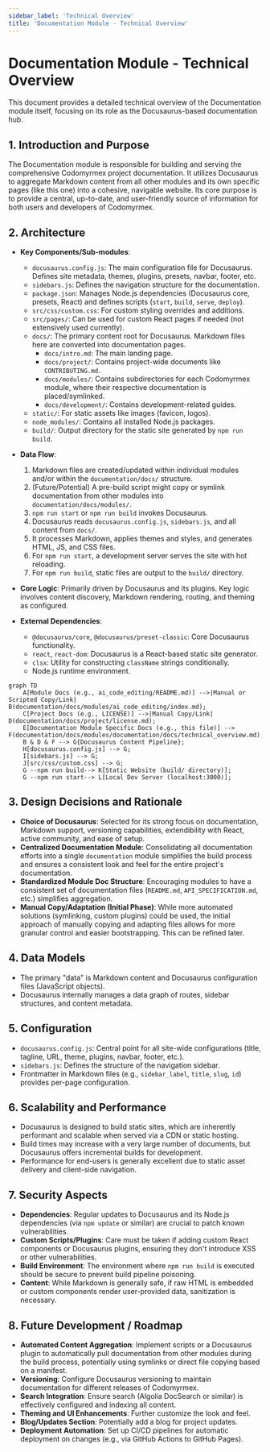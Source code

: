 ```yaml
---
sidebar_label: 'Technical Overview'
title: 'Documentation Module - Technical Overview'
---
```


# Documentation Module - Technical Overview

This document provides a detailed technical overview of the Documentation module itself, focusing on its role as the Docusaurus-based documentation hub.

## 1. Introduction and Purpose

The Documentation module is responsible for building and serving the comprehensive Codomyrmex project documentation. It utilizes Docusaurus to aggregate Markdown content from all other modules and its own specific pages (like this one) into a cohesive, navigable website. Its core purpose is to provide a central, up-to-date, and user-friendly source of information for both users and developers of Codomyrmex.

## 2. Architecture

- **Key Components/Sub-modules**:
  - `docusaurus.config.js`: The main configuration file for Docusaurus. Defines site metadata, themes, plugins, presets, navbar, footer, etc.
  - `sidebars.js`: Defines the navigation structure for the documentation.
  - `package.json`: Manages Node.js dependencies (Docusaurus core, presets, React) and defines scripts (`start`, `build`, `serve`, `deploy`).
  - `src/css/custom.css`: For custom styling overrides and additions.
  - `src/pages/`: Can be used for custom React pages if needed (not extensively used currently).
  - `docs/`: The primary content root for Docusaurus. Markdown files here are converted into documentation pages.
    - `docs/intro.md`: The main landing page.
    - `docs/project/`: Contains project-wide documents like `CONTRIBUTING.md`.
    - `docs/modules/`: Contains subdirectories for each Codomyrmex module, where their respective documentation is placed/symlinked.
    - `docs/development/`: Contains development-related guides.
  - `static/`: For static assets like images (favicon, logos).
  - `node_modules/`: Contains all installed Node.js packages.
  - `build/`: Output directory for the static site generated by `npm run build`.

- **Data Flow**:
  1. Markdown files are created/updated within individual modules and/or within the `documentation/docs/` structure.
  2. (Future/Potential) A pre-build script might copy or symlink documentation from other modules into `documentation/docs/modules/`.
  3. `npm run start` or `npm run build` invokes Docusaurus.
  4. Docusaurus reads `docusaurus.config.js`, `sidebars.js`, and all content from `docs/`.
  5. It processes Markdown, applies themes and styles, and generates HTML, JS, and CSS files.
  6. For `npm run start`, a development server serves the site with hot reloading.
  7. For `npm run build`, static files are output to the `build/` directory.

- **Core Logic**: Primarily driven by Docusaurus and its plugins. Key logic involves content discovery, Markdown rendering, routing, and theming as configured.

- **External Dependencies**:
  - `@docusaurus/core`, `@docusaurus/preset-classic`: Core Docusaurus functionality.
  - `react`, `react-dom`: Docusaurus is a React-based static site generator.
  - `clsx`: Utility for constructing `className` strings conditionally.
  - Node.js runtime environment.

```mermaid
graph TD
    A[Module Docs (e.g., ai_code_editing/README.md)] -->|Manual or Scripted Copy/Link| B(documentation/docs/modules/ai_code_editing/index.md);
    C[Project Docs (e.g., LICENSE)] -->|Manual Copy/Link| D(documentation/docs/project/license.md);
    E[Documentation Module Specific Docs (e.g., this file)] --> F(documentation/docs/modules/documentation/docs/technical_overview.md);
    B & D & F --> G{Docusaurus Content Pipeline};
    H[docusaurus.config.js] --> G;
    I[sidebars.js] --> G;
    J[src/css/custom.css] --> G;
    G --npm run build--> K[Static Website (build/ directory)];
    G --npm run start--> L[Local Dev Server (localhost:3000)];
```

## 3. Design Decisions and Rationale

- **Choice of Docusaurus**: Selected for its strong focus on documentation, Markdown support, versioning capabilities, extendibility with React, active community, and ease of setup.
- **Centralized Documentation Module**: Consolidating all documentation efforts into a single `documentation` module simplifies the build process and ensures a consistent look and feel for the entire project's documentation.
- **Standardized Module Doc Structure**: Encouraging modules to have a consistent set of documentation files (`README.md`, `API_SPECIFICATION.md`, etc.) simplifies aggregation.
- **Manual Copy/Adaptation (Initial Phase)**: While more automated solutions (symlinking, custom plugins) could be used, the initial approach of manually copying and adapting files allows for more granular control and easier bootstrapping. This can be refined later.

## 4. Data Models

- The primary "data" is Markdown content and Docusaurus configuration files (JavaScript objects).
- Docusaurus internally manages a data graph of routes, sidebar structures, and content metadata.

## 5. Configuration

- `docusaurus.config.js`: Central point for all site-wide configurations (title, tagline, URL, theme, plugins, navbar, footer, etc.).
- `sidebars.js`: Defines the structure of the navigation sidebar.
- Frontmatter in Markdown files (e.g., `sidebar_label`, `title`, `slug`, `id`) provides per-page configuration.

## 6. Scalability and Performance

- Docusaurus is designed to build static sites, which are inherently performant and scalable when served via a CDN or static hosting.
- Build times may increase with a very large number of documents, but Docusaurus offers incremental builds for development.
- Performance for end-users is generally excellent due to static asset delivery and client-side navigation.

## 7. Security Aspects

- **Dependencies**: Regular updates to Docusaurus and its Node.js dependencies (via `npm update` or similar) are crucial to patch known vulnerabilities.
- **Custom Scripts/Plugins**: Care must be taken if adding custom React components or Docusaurus plugins, ensuring they don't introduce XSS or other vulnerabilities.
- **Build Environment**: The environment where `npm run build` is executed should be secure to prevent build pipeline poisoning.
- **Content**: While Markdown is generally safe, if raw HTML is embedded or custom components render user-provided data, sanitization is necessary.

## 8. Future Development / Roadmap

- **Automated Content Aggregation**: Implement scripts or a Docusaurus plugin to automatically pull documentation from other modules during the build process, potentially using symlinks or direct file copying based on a manifest.
- **Versioning**: Configure Docusaurus versioning to maintain documentation for different releases of Codomyrmex.
- **Search Integration**: Ensure search (Algolia DocSearch or similar) is effectively configured and indexing all content.
- **Theming and UI Enhancements**: Further customize the look and feel.
- **Blog/Updates Section**: Potentially add a blog for project updates.
- **Deployment Automation**: Set up CI/CD pipelines for automatic deployment on changes (e.g., via GitHub Actions to GitHub Pages). 